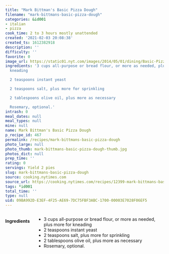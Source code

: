 ```yaml
---
title: "Mark Bittman's Basic Pizza Dough"
filename: "mark-bittmans-basic-pizza-dough"
categories: &id001
- italian
- pizza
cook_time: 2 to 3 hours mostly unattended
created: '2021-02-03 20:08:38'
created_ts: 1612382918
description: ''
difficulty: ''
favorite: 0
image_url: https://static01.nyt.com/images/2014/05/01/dining/Basic-Pizza-Dough/Basic-Pizza-Dough-articleLarge.jpg
ingredients: '3 cups all-purpose or bread flour, or more as needed, plus more for
  kneading

  2 teaspoons instant yeast

  2 teaspoons salt, plus more for sprinkling

  2 tablespoons olive oil, plus more as necessary

  Rosemary, optional.'
intrash: 0
meal_dates: null
meal_types: null
mine: null
name: Mark Bittman's Basic Pizza Dough
p_recipe_id: 467
permalink: /recipes/mark-bittmans-basic-pizza-dough
photo_large: null
photo_thumb: mark-bittmans-basic-pizza-dough-thumb.jpg
photos_dict: null
prep_time: ''
rating: 0
servings: Yield 2 pies
slug: mark-bittmans-basic-pizza-dough
source: cooking.nytimes.com
source_url: https://cooking.nytimes.com/recipes/12399-mark-bittmans-basic-pizza-dough
tags: *id001
total_time: ''
type: null
uid: 09BA992D-E3EF-4F25-AE69-7DC75FBF3ABC-1700-00003E7028F06EF5
---
```

<div class="large-8 medium-7 columns" id="writeup">	</div><!-- #writeup -->
</div><!-- #row-one -->
<div class="row" id="row-two">	<div class="medium-4 small-5 columns" id="ingredients"><h4>Ingredients</h4><div class="box box-ingredients content"><ul>
<li>3 cups all-purpose or bread flour, or more as needed, plus more for kneading</li>
<li>2 teaspoons instant yeast</li>
<li>2 teaspoons salt, plus more for sprinkling</li>
<li>2 tablespoons olive oil, plus more as necessary</li>
<li>Rosemary, optional.</li>
</ul>
</div>	</div>	<div class="medium-6 small-7 columns" id="directions">	</div>